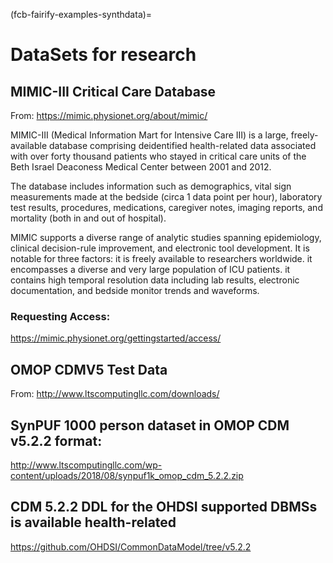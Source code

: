 (fcb-fairify-examples-synthdata)=
# DataSets for research

## MIMIC-III Critical Care Database

From: https://mimic.physionet.org/about/mimic/

MIMIC-III (Medical Information Mart for Intensive Care III) is a large, freely-available database comprising deidentified health-related data associated with over forty thousand patients who stayed in critical care units of the Beth Israel Deaconess Medical Center between 2001 and 2012.

The database includes information such as demographics, vital sign measurements made at the bedside (circa 1 data point per hour), laboratory test results, procedures, medications, caregiver notes, imaging reports, and mortality (both in and out of hospital).

MIMIC supports a diverse range of analytic studies spanning epidemiology, clinical decision-rule improvement, and electronic tool development. It is notable for three factors: it is freely available to researchers worldwide. it encompasses a diverse and very large population of ICU patients. it contains high temporal resolution data including lab results, electronic documentation, and bedside monitor trends and waveforms.


### Requesting Access:

https://mimic.physionet.org/gettingstarted/access/


## OMOP CDMV5 Test Data

From: http://www.ltscomputingllc.com/downloads/

## SynPUF 1000 person dataset in OMOP CDM v5.2.2 format:

http://www.ltscomputingllc.com/wp-content/uploads/2018/08/synpuf1k_omop_cdm_5.2.2.zip

## CDM 5.2.2 DDL for the OHDSI supported DBMSs is available health-related

https://github.com/OHDSI/CommonDataModel/tree/v5.2.2



